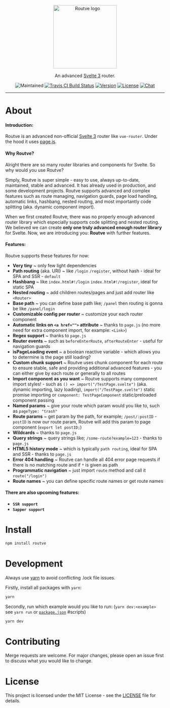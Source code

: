 <p align="center"><img width="200" src="https://i.ibb.co/gRSQL1G/routve.png" alt="Routve logo"></p>
<p align="center">
  An advanced <a href="https://svelte.dev">Svelte 3</a> router.
</p>
<p align="center">
  <img src="https://img.shields.io/maintenance/yes/2020?style=for-the-badge" alt="Maintained">
  <a href="https://travis-ci.com/github/routve/routve" target="_blank"><img src="https://img.shields.io/travis/com/routve/routve/dev?style=for-the-badge" alt="Travis CI Build Status"></a>
  <a href="https://www.npmjs.com/package/routve"><img src="https://img.shields.io/npm/v/routve.svg?sanitize=true&style=for-the-badge" alt="Version"></a>
  <a href="https://github.com/routve/routve/blob/dev/LICENSE"><img src="https://img.shields.io/npm/l/routve.svg?sanitize=true&style=for-the-badge" alt="License"></a>
  <a href="https://discord.gg/rwCNpZw74S"><img src="https://img.shields.io/badge/chat-on%20discord-7289da.svg?sanitize=true&style=for-the-badge" alt="Chat"></a>
</p>

---

# About

#### Introduction:

Routve is an advanced non-official <a href="https://svelte.dev">Svelte 3</a> router like `vue-router`. Under the hood it uses <a href="https://github.com/visionmedia/page.js">page.js</a>.

#### Why Routve?

Alright there are so many router libraries and components for Svelte. So why would you use Routve?

Simply, Routve is super simple - easy to use, always up-to-date, maintained, stable and advanced. It has already used in production, and some development projects. Routve supports advanced and complex features such as route managing, navigation guards, page load handling, automatic links, hashbang, nested routing, and most importantly code splitting (aka. dynamic component import).

When we first created Routve, there was no properly enough advanced router library which especially supports code splitting and nested routing. We believed we can create <strong>only one truly advanced enough router library</strong> for Svelte. Now, we are introducing you: <strong>Routve</strong> with further features.

#### Features:

Routve supports these features for now:

- <strong>Very tiny</strong> ~ only few light dependencies
- <strong>Path routing</strong> (aka. URI) ~ like `/login` `/register`, without hash - ideal for SPA and SSR - `default`
- <strong>Hashbang</strong> ~ like `index.html#!/login` `index.html#!/register`, ideal for static SPA
- <strong>Nested routing</strong> ~ add children routes/pages and just add router like `<Router>`
- <strong>Base path</strong> ~ you can define base path like; `/panel` then routing is gonna be like `/panel/login`
- <strong>Customizable config per router</strong> ~ customize your each router component
- <strong>Automatic links on `<a href="">` attribute</strong> ~ thanks to `page.js` (no more need for extra component import, for example: `<Link>`)
- <strong>Regex support</strong> ~ thanks to `page.js`
- <strong>Router events</strong> ~ such as `beforeEnterRoute`, `afterRouteEnter` - useful for navigation guards
- <strong>isPageLoading event</strong> ~ a boolean reactive variable - which allows you to determine is the page still loading?
- <strong>Custom chunk support</strong> ~ Routve uses chunk component for each route to ensure stable, safe and providing additional advanced features - you can either give by each route or generally to all routes
- <strong>Import component as you want</strong> ~ Routve supports many component import styles! - such as `() => import("/TestPage.svelte")` (aka. dynamic importing, lazy loading), `import("/TestPage.svelte")` static promise importing or `component: TestPageComponent` static/preloaded component passing
- <strong>Named params</strong> ~ give your route which param would you like to, such as `pageType: "trash"`
- <strong>Route params</strong> ~ get param by the path, for example; `/post/:postID` - `postID` is now our route param, Routve will add this param to page component (`export let postID;`)
- <strong>Wildcards</strong> ~ thanks to `page.js`
- <strong>Query strings</strong> ~ query strings like; `/some-route?example=123` - thanks to `page.js`
- <strong>HTML5 history mode</strong> ~ which is typically `path routing`, ideal for SPA and SSR - thanks to `page.js`
- <strong>Error 404 handling</strong> ~ Routve can handle all 404 error page requests if there is no matching route and if `*` is given as path
- <strong>Programmatic navigation</strong> ~ just import `route` method and call it `route("/login")`
- <strong>Route names</strong> ~ you can define specific route names or get route names

#### There are also upcoming features:

- <strong>`SSR support`</strong>
- <strong>`Sapper support`</strong>

# Install

```bash
npm install routve
```

# Development

Always use <a href="https://yarnpkg.com/">yarn</a> to avoid conflicting .lock file issues.

Firstly, install all packages with `yarn`:

```bash
yarn
```

Secondly, run which example would you like to run: (`yarn dev:<example>` see `yarn run` or [`package.json`](package.json) #scripts)

```bash
yarn dev
```

# Contributing

Merge requests are welcome. For major changes, please open an issue first to discuss what you would like to change.

# License

This project is licensed under the MIT License - see the [LICENSE](LICENSE) file for details.
